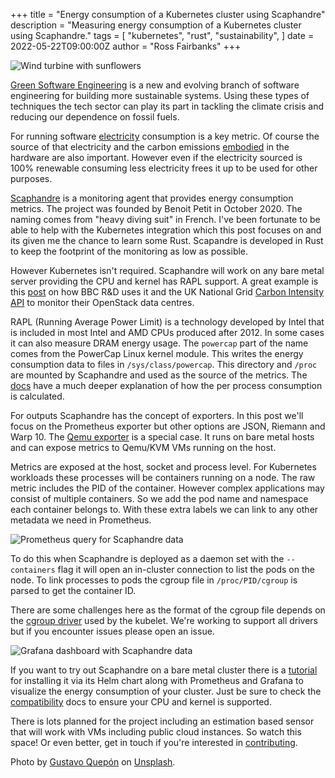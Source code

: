 +++
title = "Energy consumption of a Kubernetes cluster using Scaphandre"
description = "Measuring energy consumption of a Kubernetes cluster using Scaphandre."
tags = [
    "kubernetes",
    "rust",
    "sustainability",
]
date = 2022-05-22T09:00:00Z
author = "Ross Fairbanks"
+++

![Wind turbine with sunflowers](/images/wind-turbine-with-sunflowers.jpeg)

[Green Software Engineering](https://greensoftware.foundation/articles/what-is-green-software) is a new and evolving branch of software engineering for building more sustainable systems. Using these types of techniques the tech sector can play its part in tackling the climate crisis and reducing our dependence on fossil fuels.

For running software [electricity](https://principles.green/principles/electricity/) consumption is a key metric. Of course the source of that electricity and the carbon emissions [embodied](https://principles.green/principles/embodied-carbon/) in the hardware are also important. However even if the electricity sourced is 100% renewable consuming less electricity frees it up to be used for other purposes.

[Scaphandre](https://github.com/hubblo-org/scaphandre) is a monitoring agent that provides energy consumption metrics. The project was founded by Benoit Petit in October 2020. The naming comes from "heavy diving suit" in French. I've been fortunate to be able to help with the Kubernetes integration which this post focuses on and its given me the chance to learn some Rust. Scapandre is developed in Rust to keep the footprint of the monitoring as low as possible.

However Kubernetes isn't required. Scaphandre will work on any bare metal server providing the CPU and kernel has RAPL support. A great example is this [post](https://superuser.openstack.org/articles/environmental-reporting-dashboards-for-openstack-from-bbc-rd/) on how BBC R&D uses it and the UK National Grid [Carbon Intensity API](https://carbonintensity.org.uk/) to monitor their OpenStack data centres.

RAPL (Running Average Power Limit) is a technology developed by Intel that is included in most Intel and AMD CPUs produced after 2012. In some cases it can also measure DRAM energy usage. The `powercap` part of the name comes from the PowerCap Linux kernel module. This writes the energy consumption data to files in `/sys/class/powercap`. This directory and `/proc` are mounted by Scaphandre and used as the source of the metrics. The [docs](https://hubblo-org.github.io/scaphandre-documentation/explanations/how-scaph-computes-per-process-power-consumption.html) have a much deeper explanation of how the per process consumption is calculated.

For outputs Scaphandre has the concept of exporters. In this post we'll focus on the Prometheus exporter but other options are JSON, Riemann and Warp 10. The [Qemu exporter](https://hubblo-org.github.io/scaphandre-documentation/references/exporter-qemu.html) is a special case. It runs on bare metal hosts and can expose metrics to Qemu/KVM VMs running on the host.

Metrics are exposed at the host, socket and process level. For Kubernetes workloads these processes will be containers running on a node. The raw metric includes the PID of the container. However complex applications may consist of multiple containers. So we add the pod name and namespace each container belongs to. With these extra labels we can link to any other metadata we need in Prometheus.

![Prometheus query for Scaphandre data](/images/scaphandre-promql.png)

To do this when Scaphandre is deployed as a daemon set with the `--containers` flag it will open an in-cluster connection to list the pods on the node. To link processes to pods the cgroup file in `/proc/PID/cgroup` is parsed to get the container ID. 

There are some challenges here as the format of the cgroup file depends on the [cgroup driver](https://kubernetes.io/docs/tasks/administer-cluster/kubeadm/configure-cgroup-driver/) used by the kubelet. We're working to support all drivers but if you encounter issues please open an issue.

![Grafana dashboard with Scaphandre data](/images/scaphandre-dashboard.png)

If you want to try out Scaphandre on a bare metal cluster there is a [tutorial](https://hubblo-org.github.io/scaphandre-documentation/tutorials/kubernetes.html) for installing it via its Helm chart along with Prometheus and Grafana to visualize the energy consumption of your cluster. Just be sure to check the [compatibility](https://hubblo-org.github.io/scaphandre-documentation/compatibility.html) docs to ensure your CPU and kernel is supported. 

There is lots planned for the project including an estimation based sensor that will work with VMs including public cloud instances. So watch this space! Or even better, get in touch if you're interested in [contributing](https://hubblo-org.github.io/scaphandre-documentation/contributing.html).

Photo by [Gustavo Quepón](https://unsplash.com/es/@unandalusgus) on [Unsplash](https://unsplash.com/es/fotos/pF_2lrjWiJE).
